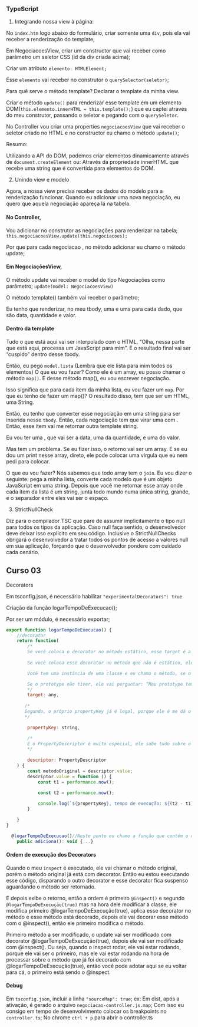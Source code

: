 ### TypeScript


1. Integrando nossa view à página:

No `index.htm` logo abaixo do formulário, criar somente uma `div`, pois ela vai receber a renderização do template;

Em NegociacoesView, criar um constructor que vai receber como parâmetro um seletor CSS (id da div criada acima);

Criar um atributo `elemento: HTMLElement;`

Esse `elemento` vai receber no construtor o `querySelector(seletor)`;

Para quê serve o método template? Declarar o template da minha view.

Criar o método `update()` para renderizar esse template em um elemento DOM(`this.elemento.innerHTML = this.template();`) que eu captei através do meu construtor, passando o seletor e pegando com o `querySeletor`.

No Controller vou criar uma properties `negociacoesView` que vai receber o seletor criado no HTML e no constructor eu chamo o método `update()`;

Resumo:

Utilizando a API do DOM, podemos criar elementos dinamicamente através de `document.createElement` ou: Através da propriedade innerHTML que recebe uma string que é convertida para elementos do DOM.

2. Unindo view e modelo

Agora, a nossa view precisa receber os dados do modelo para a renderização funcionar. Quando eu adicionar uma nova negociação, eu quero que aquela negociação apareça lá na tabela.

#### No Controller,

Vou adicionar no construtor as negociações para renderizar na tabela;
`this.negociacoesView.update(this.negociacoes);`

Por que para cada negociacao , no método adicionar eu chamo o método update;

#### Em NegociaçõesView,

O método update vai receber o model do tipo Negociações como parâmetro;
`update(model: NegociacoesView)`

O método template() também vai receber o parâmetro;

Eu tenho que renderizar, no meu tbody, uma <tr> e uma <td> para cada dado, que são data, quantidade e valor.

#### Dentro da template

Tudo o que está aqui vai ser interpolado com o HTML. “Olha, nessa parte que está aqui, processa um JavaScript para mim”. E o resultado final vai ser “cuspido” dentro desse tbody.

Então, eu pego `model.lista` (Lembra que ele lista para mim todos os elementos) O que eu vou fazer? Como ele é um array, eu posso chamar o método `map()`. E desse método map(), eu vou escrever negociação.

Isso significa que para cada item da minha lista, eu vou fazer um `map`. Por que eu tenho de fazer um map()? O resultado disso, tem que ser um HTML, uma String.

Então, eu tenho que converter esse negociação em uma string para ser inserida nesse `tbody`. Então, cada negociação tem que virar uma <tr> com <td>. Então, esse item vai me retornar outra template string.

Eu vou ter uma <td>, que vai ser a data, uma da quantidade, e uma do valor.

Mas tem um problema. Se eu fizer isso, o retorno vai ser um array. E se eu dou um print nesse array, direto, ele pode colocar uma vírgula que eu nem pedi para colocar.

O que eu vou fazer? Nós sabemos que todo array tem o `join`. Eu vou dizer o seguinte: pega a minha lista, converte cada modelo que é um objeto JavaScript em uma string. Depois que você me retornar esse array onde cada item da lista é um string, junta todo mundo numa única string, grande, e o separador entre eles vai ser o espaço.

3. StrictNullCheck

Diz para o compilador TSC que pare de assumir implicitamente o tipo null para todos os tipos da aplicação. Caso null faça sentido, o desenvolvedor deve deixar isso explícito em seu código. Inclusive o StrictNullChecks obrigará o desenvolvedor a tratar todos os pontos de acesso a valores null em sua aplicação, forçando que o desenvolvedor pondere com cuidado cada cenário. 

## Curso 03

Decorators

Em tsconfig.json, é necessário habilitar  `"experimentalDecorators": true`

Criação da função logarTempoDeExecucao();

Por ser um módulo, é necessário exportar;

```javascript
export function logarTempoDeExecucao() {
    //decorator
    return function(
        /* 
        Se você coloca o decorator no método estático, esse target é a função construtora da classe.
        
        Se você coloca esse decorator no método que não é estático, ele vai te retornar o prototype daquela classe. Só lembrando aqui rapidamente que todo o sistema de herança do Java Script é baseado em prototipação

        Você tem uma instância de uma classe e eu chamo o método, se o método não existe, ela pergunta: “Beleza, eu não tenho, mas o prototype tem?”. Aí vai e tenta achar uma no prototype. Se tiver, é porque eu herdei, então ganho esse prototype e ele vai executar do prototype.

        Se o prototype não tiver, ele vai perguntar: “Meu prototype tem?” e, se não tiver, ele vai perguntar: “O prototype do prototype do prototype” e se ninguém tiver lá na cadeia de herança do método, eu vou ter um erro de execução.
        */
        target: any,
       
       /* 
       Segundo, o próprio propertyKey já é legal, porque ele é me dá o nome do método como string que foi decorado.
       */

        propertyKey: string,

        /* 
        E o PropertyDescriptor é muito especial, ele sabe tudo sobre o método que queremos executar, que queremos modificar, ele tem uma referência para o método original.
        */
        
        descriptor: PropertyDescriptor
    ) {
        const metodoOriginal = descriptor.value;
        descriptor.value = function () {
            const t1 = performance.now();
            
            const t2 = performance.now();

            console.log(`${propertyKey}, tempo de execução: ${(t2 - t1) / 1000} segundos.`)
        }

    }
}
```

```javascript
  @logarTempoDeExecucao()//Neste ponto eu chamo a função que contém o decorator...
    public adiciona(): void {...}
```

#### Ordem de execução dos Decorators

Quando o meu `inspect` é executado, ele vai chamar o método original, porém o método original já está com decorator. Então eu estou executando esse código, disparando o outro decorator e esse decorator fica suspenso aguardando o método ser retornado.

E depois exibe o retorno, então a ordem é primeiro `@inspect()` e segundo `@logarTempoDeExecução(true)` mas na hora dele modificar a classe, ele modifica primeiro @logarTempoDeExecução(true), aplica esse decorator no método e esse método está decorado, depois ele vai decorar esse método com o @inspect(), então ele primeiro modifica o método.

Primeiro método a ser modificado, o update vai ser modificado com decorator @logarTempoDeExecução(true), depois ele vai ser modificado com @inspect(). Ou seja, quando o inspect rodar, ele vai estar rodando, porque ele vai ser o primeiro, mas ele vai estar rodando na hora de processar sobre o método que já foi decorado com @logarTempoDeExecução(true), então você pode adotar aqui se eu voltar para cá, o primeiro está sendo o @inspect.

#### Debug

Em `tsconfig.json`, incluir a linha `"sourceMap": true`;
ex: Em dist, após a ativação, é gerado o arquivo `negociacao-controller.js.map`;
Com isso eu consigo em tempo de desenvolvimento colocar os breakpoints no `controller.ts`;
No chrome `ctrl + p` para abrir o controller.ts 














